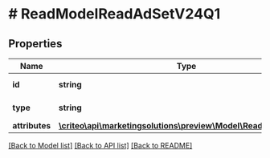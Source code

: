 # # ReadModelReadAdSetV24Q1

## Properties

Name | Type | Description | Notes
------------ | ------------- | ------------- | -------------
**id** | **string** | Id of the entity | [optional] [readonly]
**type** | **string** |  | [optional] [readonly]
**attributes** | [**\criteo\api\marketingsolutions\preview\Model\ReadAdSetV24Q1**](ReadAdSetV24Q1.md) |  | [optional]

[[Back to Model list]](../../README.md#models) [[Back to API list]](../../README.md#endpoints) [[Back to README]](../../README.md)
